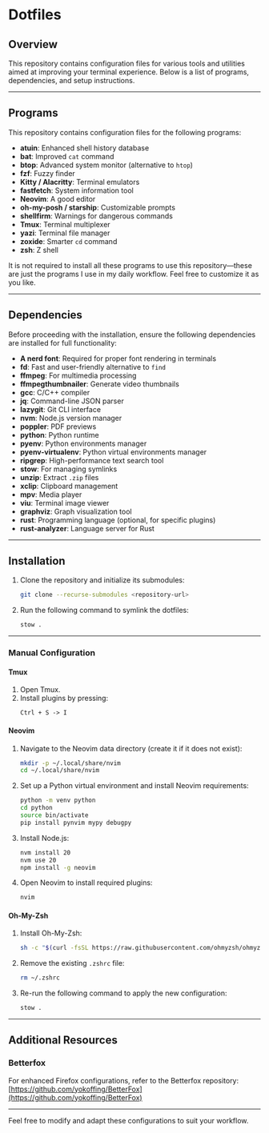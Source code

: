# Dotfiles

## Overview

This repository contains configuration files for various tools and utilities aimed at improving your terminal experience. Below is a list of programs, dependencies, and setup instructions.

---

## Programs

This repository contains configuration files for the following programs:

- **atuin**: Enhanced shell history database
- **bat**: Improved `cat` command
- **btop**: Advanced system monitor (alternative to `htop`)
- **fzf**: Fuzzy finder
- **Kitty / Alacritty**: Terminal emulators
- **fastfetch**: System information tool
- **Neovim**: A good editor
- **oh-my-posh / starship**: Customizable prompts
- **shellfirm**: Warnings for dangerous commands
- **Tmux**: Terminal multiplexer
- **yazi**: Terminal file manager
- **zoxide**: Smarter `cd` command
- **zsh**: Z shell

It is not required to install all these programs to use this repository—these are just the programs I use in my daily workflow. Feel free to customize it as you like.

---

## Dependencies

Before proceeding with the installation, ensure the following dependencies are installed for full functionality:

- **A nerd font**: Required for proper font rendering in terminals
- **fd**: Fast and user-friendly alternative to `find`
- **ffmpeg**: For multimedia processing
- **ffmpegthumbnailer**: Generate video thumbnails
- **gcc**: C/C++ compiler
- **jq**: Command-line JSON parser
- **lazygit**: Git CLI interface
- **nvm**: Node.js version manager
- **poppler**: PDF previews
- **python**: Python runtime
- **pyenv**: Python environments manager
- **pyenv-virtualenv**: Python virtual environments manager
- **ripgrep**: High-performance text search tool
- **stow**: For managing symlinks
- **unzip**: Extract `.zip` files
- **xclip**: Clipboard management
- **mpv**: Media player
- **viu**: Terminal image viewer
- **graphviz**: Graph visualization tool
- **rust**: Programming language (optional, for specific plugins)
- **rust-analyzer**: Language server for Rust

---

## Installation

1. Clone the repository and initialize its submodules:

    ```bash
    git clone --recurse-submodules <repository-url>
    ```

2. Run the following command to symlink the dotfiles:
    ```bash
    stow .
    ```

---

### Manual Configuration

#### Tmux

1. Open Tmux.
2. Install plugins by pressing:
    ```
    Ctrl + S -> I
    ```

#### Neovim

1. Navigate to the Neovim data directory (create it if it does not exist):
    ```bash
    mkdir -p ~/.local/share/nvim
    cd ~/.local/share/nvim
    ```
2. Set up a Python virtual environment and install Neovim requirements:
    ```bash
    python -m venv python
    cd python
    source bin/activate
    pip install pynvim mypy debugpy
    ```
3. Install Node.js:
    ```bash
    nvm install 20
    nvm use 20
    npm install -g neovim
    ```
4. Open Neovim to install required plugins:
    ```bash
    nvim
    ```

#### Oh-My-Zsh

1. Install Oh-My-Zsh:
    ```bash
    sh -c "$(curl -fsSL https://raw.githubusercontent.com/ohmyzsh/ohmyzsh/master/tools/install.sh)"
    ```
2. Remove the existing `.zshrc` file:
    ```bash
    rm ~/.zshrc
    ```
3. Re-run the following command to apply the new configuration:
    ```bash
    stow .
    ```

---

## Additional Resources

### Betterfox

For enhanced Firefox configurations, refer to the Betterfox repository:  
[https://github.com/yokoffing/BetterFox](https://github.com/yokoffing/BetterFox)

---

Feel free to modify and adapt these configurations to suit your workflow.

